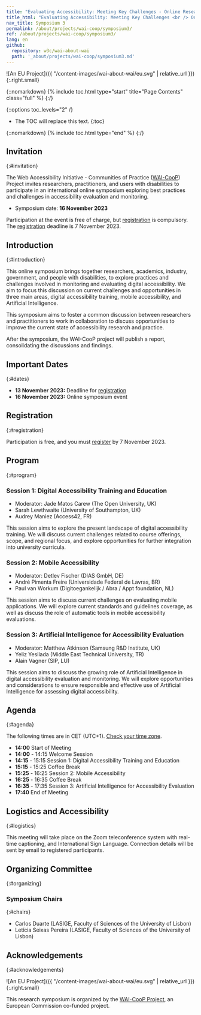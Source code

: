 ```yaml
---
title: "Evaluating Accessibility: Meeting Key Challenges - Online Research Symposium, 16 November 2023"
title_html: "Evaluating Accessibility: Meeting Key Challenges <br /> Online Research Symposium, 16 November 2023"
nav_title: Symposium 3
permalink: /about/projects/wai-coop/symposium3/
ref: /about/projects/wai-coop/symposium3/
lang: en
github:
  repository: w3c/wai-about-wai
  path: '_about/projects/wai-coop/symposium3.md'
---
```


![An EU Project]({{ "/content-images/wai-about-wai/eu.svg" | relative_url }}){:.right.small}

{::nomarkdown}
{% include toc.html type="start" title="Page Contents" class="full" %}
{:/}

{::options toc_levels="2" /}
-   The TOC will replace this text.
{:toc}


{::nomarkdown}
{% include toc.html type="end" %}
{:/}

## Invitation
{:#invitation}

The Web Accessibility Initiative - Communities of Practice ([WAI-CooP](https://www.w3.org/WAI/about/projects/wai-coop/)) Project invites researchers, practitioners, and users with disabilities to participate in an international online symposium exploring best practices and challenges in accessibility evaluation and monitoring.

- Symposium date: **16 November 2023**

Participation at the event is free of charge, but [registration](https://www.w3.org/2002/09/wbs/1/WAI-CooP_symposium3/) is compulsory. The [registration](https://www.w3.org/2002/09/wbs/1/WAI-CooP_symposium3/) deadline is 7 November 2023. 

## Introduction
{:#introduction}

This online symposium brings together researchers, academics, industry, government, and people with disabilities, to explore practices and challenges involved in monitoring and evaluating digital accessibility. We aim to focus this discussion on current challenges and opportunities in three main areas, digital accessibility training, mobile accessibility, and Artificial Intelligence. 

This symposium aims to foster a common discussion between researchers and practitioners to work in collaboration to discuss opportunities to improve the current state of accessibility research and practice.

After the symposium, the WAI-CooP project will publish a report, consolidating the discussions and findings. 


## Important Dates
{:#dates}

-	**13 November 2023:** Deadline for [registration](https://www.w3.org/2002/09/wbs/1/WAI-CooP_symposium3/)
-	**16 November 2023:** Online symposium event

## Registration
{:#registration}

Participation is free, and you must [register](https://www.w3.org/2002/09/wbs/1/WAI-CooP_symposium3/) by 7 November 2023.


## Program
{:#program}

### Session 1: Digital Accessibility Training and Education
- Moderator: Jade Matos Carew (The Open University, UK)
- Sarah Lewthwaite (University of Southampton, UK)
- Audrey Maniez (Access42, FR)

This session aims to explore the present landscape of digital accessibility training. We will discuss current challenges related to course offerings, scope, and regional focus, and explore opportunities for further integration into university curricula. 

### Session 2: Mobile Accessibility
- Moderator: Detlev Fischer (DIAS GmbH, DE)
- André Pimenta Freire (Universidade Federal de Lavras, BR)
- Paul van Workum (Digitoegankelijk / Abra / Appt foundation, NL)

This session aims to discuss current challenges on evaluating mobile applications. We will explore current standards and guidelines coverage, as well as discuss the role of automatic tools in mobile accessibility evaluations.

### Session 3: Artificial Intelligence for Accessibility Evaluation
- Moderator: Matthew Atkinson (Samsung R&D Institute, UK)
- Yeliz Yesilada (Middle East Technical University, TR)
- Alain Vagner (SIP, LU)

This session aims to discuss the growing role of Artificial Intelligence in digital accessibility evaluation and monitoring. We will explore opportunities and considerations to ensure responsible and effective use of Artificial Intelligence for assessing digital accessibility.



## Agenda
{:#agenda}

The following times are in CET (UTC+1). [Check your time zone](https://www.timeanddate.com/worldclock/fixedtime.html?msg=Evaluating+Accessibility%3A+Meeting+Key+Challenges&iso=20231116T14&p1=195&ah=3&am=40).

- **14:00** Start of Meeting
- **14:00** - 14:15 Welcome Session
- **14:15** - 15:15 Session 1: Digital Accessibility Training and Education
- **15:15** - 15:25 Coffee Break
- **15:25** - 16:25 Session 2: Mobile Accessibility
- **16:25** - 16:35 Coffee Break
- **16:35** - 17:35 Session 3: Artificial Intelligence for Accessibility Evaluation
- **17:40** End of Meeting


## Logistics and Accessibility
{:#logistics}

This meeting will take place on the Zoom teleconference system with real-time captioning, and International Sign Language. Connection details will be sent by email to registered participants.



## Organizing Committee 
{:#organizing}

### Symposium Chairs
{:#chairs}

- Carlos Duarte (LASIGE, Faculty of Sciences of the University of Lisbon)
- Letícia Seixas Pereira (LASIGE, Faculty of Sciences of the University of Lisbon)


## Acknowledgements
{:#acknowledgements}

![An EU Project]({{ "/content-images/wai-about-wai/eu.svg" | relative_url }}){:.right.small}

This research symposium is organized by the [WAI-CooP Project](https://www.w3.org/WAI/about/projects/wai-coop/), an European Commission co-funded project. 

